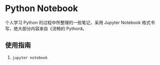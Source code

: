 # Python Notebook

个人学习 Python 的过程中所整理的一些笔记，采用 Jupyter Notebook 格式书写，绝大部分内容来自《流畅的 Python》。

## 使用指南

1. `jupyter notebook`
